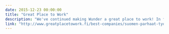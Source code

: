 ```yaml
---
date: 2015-12-23 00:00:00
title: "Great Place to Work"
description: "We've continued making Wunder a great place to work! In fact, our Finnish office was awarded 8th place in Great Place to Work 2015's survey..."
link: "http://www.greatplacetowork.fi/best-companies/suomen-parhaat-tyoepaikat-pienet-organisaatiot"
---
```

